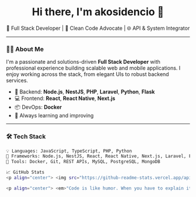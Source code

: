 <h1 align="center">Hi there, I'm akosidencio 👋</h1>

<p align="center">
  🚀 Full Stack Developer | 🧩 Clean Code Advocate | 🌐 API & System Integrator  
</p>

---

### 🧑‍💻 About Me

I'm a passionate and solutions-driven **Full Stack Developer** with professional experience building scalable web and mobile applications. I enjoy working across the stack, from elegant UIs to robust backend services.

- 🔧 Backend: **Node.js**, **NestJS**, **PHP**, **Laravel**, **Python**, **Flask**
- 💻 Frontend: **React**, **React Native**, **Next.js**
- 📦 DevOps: **Docker**
- 🧠 Always learning and improving

---

### 🛠️ Tech Stack

```bash
💡 Languages: JavaScript, TypeScript, PHP, Python  
🧰 Frameworks: Node.js, NestJS, React, React Native, Next.js, Laravel, Flask  
🔧 Tools: Docker, Git, REST APIs, MySQL, PostgreSQL, MongoDB

📈 GitHub Stats
<p align="center"> <img src="https://github-readme-stats.vercel.app/api?username=akosidencio&show_icons=true&theme=default" alt="GitHub Stats" /> <br/> <img src="https://github-readme-streak-stats.herokuapp.com/?user=akosidencio&theme=default" alt="GitHub Streak" /> </p>

<p align="center"> <em>"Code is like humor. When you have to explain it, it’s bad." – Cory House</em> </p>

